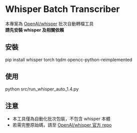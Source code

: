 # Whisper Batch Transcriber
本專案為 [OpenAI/whisper](https://github.com/openai/whisper) 批次自動轉檔工具  
**請先安裝 whisper 及相關依賴**

## 安裝
pip install whisper torch tqdm opencc-python-reimplemented

## 使用
python src/run_whisper_auto_1.4.py

## 注意
- 本工具僅為自動化批次包裝，不包含 whisper 本體
- 若需完整原始碼，請至 [OpenAI/whisper 官方 repo](https://github.com/openai/whisper)
